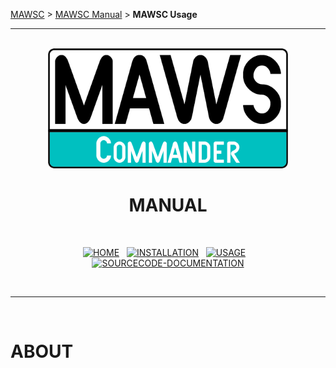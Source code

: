 <!-- b220618.112932 -->

[MAWSC](https://github.com/spectrum-health-systems/MAWSC) &gt; [MAWSC Manual](../MAWSC-Manual.md) &gt;  **MAWSC Usage**

***

<br>

<div align="center">

  <img src="../../../.github/Logo/maws-logo-commander-512x256.png" alt="MAWSC logo" width="384">
  <h1> 
    MANUAL<br>
  </h1>
  <br>
  
  [![HOME](https://img.shields.io/badge/HOME-007474?style=for-the-badge)](../MAWSC-Manual.md)&nbsp;&nbsp;&nbsp;[![INSTALLATION](https://img.shields.io/badge/INSTALLATION-007474?style=for-the-badge)](../Installation/MAWSC-Installation.md)&nbsp;&nbsp;&nbsp;[![USAGE](https://img.shields.io/badge/USAGE-00c0c0?style=for-the-badge)](Usage/MAWSC-Usage.md)&nbsp;&nbsp;&nbsp;[![SOURCECODE-DOCUMENTATION](https://img.shields.io/badge/SOURCECODE%20DOCUMENTATION-007474?style=for-the-badge)](../Sourcecode/MAWSC-Sourcecode.md)

</div>

<br>

***

<br>

# ABOUT
